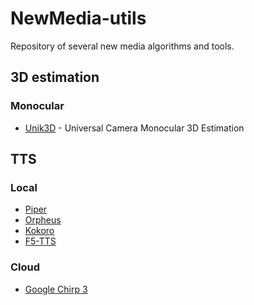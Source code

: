 # NewMedia-utils

Repository of several new media algorithms and tools.

## 3D estimation
### Monocular
-  [Unik3D](https://github.com/lpiccinelli-eth/unik3d) -  Universal Camera Monocular 3D Estimation

## TTS
### Local
- [Piper](https://github.com/rhasspy/piper)
- [Orpheus](https://github.com/canopyai/Orpheus-TTS)
- [Kokoro](https://huggingface.co/spaces/hexgrad/Kokoro-TTS)
- [F5-TTS](https://github.com/SWivid/F5-TTS)
### Cloud
- [Google Chirp 3](https://cloud.google.com/text-to-speech/docs/chirp3-hd)
